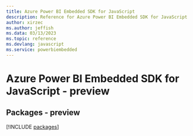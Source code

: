 ```yaml
---
title: Azure Power BI Embedded SDK for JavaScript
description: Reference for Azure Power BI Embedded SDK for JavaScript
author: xirzec
ms.author: jeffish
ms.data: 03/13/2023
ms.topic: reference
ms.devlang: javascript
ms.service: powerbiembedded
---
```

# Azure Power BI Embedded SDK for JavaScript - preview
## Packages - preview
[!INCLUDE [packages](power-bi-embedded-index.md)]